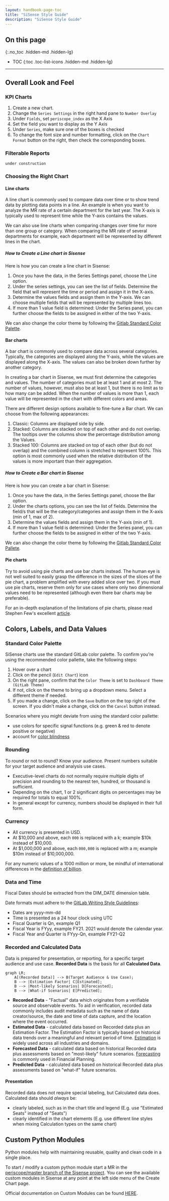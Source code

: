 ```yaml
---
layout: handbook-page-toc
title: "SiSense Style Guide"
description: "SiSense Style Guide"
---
```


## On this page
{:.no_toc .hidden-md .hidden-lg}

- TOC
{:toc .toc-list-icons .hidden-md .hidden-lg}

---

## Overall Look and Feel

### KPI Charts

1. Create a new chart. 
1. Change the `Series Settings` in the right hand pane to `Number Overlay`
1. Under `Fields`, set `periscope_index` as the X Axis
1. Set the field you want to display as the Y Axis
1. Under `Series`, make sure one of the boxes is checked
1. To change the font size and number formatting, click on the `Chart Format` button on the right, then check the corresponding boxes.

### Filterable Reports

`under construction`

### Choosing the Right Chart

#### Line charts

A line chart is commonly used to compare data over time or to show trend data by plotting data points in a line. An example is when you want to analyze the MR rate of a certain department for the last year. The X-axis is typically used to represent time while the Y-axis contains the values. 

We can also use line charts when comparing changes over time for more than one group or category. When comparing the MR rate of several departments for example, each department will be represented by different lines in the chart. 

##### How to Create a Line chart in Sisense

Here is how you can create a line chart in Sisense:

1. Once you have the data, in the Series Settings panel, choose the Line option.
2. Under the series settings, you can see the list of fields. Determine the field that will represent the time or period and assign it in the X-axis.
3. Determine the values fields and assign them in the Y-axis. We can choose multiple fields that will be represented by multiple lines too.
4. If more than 1 value field is determined: Under the Series panel, you can further choose the fields to be assigned in either of the two Y-axis.

We can also change the color theme by following the [Gitlab Standard Color Palette](https://about.gitlab.com/handbook/business-technology/data-team/platform/sisense-style-guide/#standard-color-pallete).

#### Bar charts

A bar chart is commonly used to compare data across several categories. Typically, the categories are displayed along the Y-axis, while the values are displayed along the X-axis. The values can also be broken down further by another category.

In creating a bar chart in Sisense, we must first determine the categories and values. The number of categories must be at least 1 and at most 2. The number of values, however, must also be at least 1, but there is no limit as to how many can be added. When the number of values is more than 1, each value will be represented in the chart with different colors and areas.

There are different design options available to fine-tune a Bar chart. We can choose from the following appearances:
1. Classic: Columns are displayed side by side.
2. Stacked: Columns are stacked on top of each other and do not overlap. The tooltips over the columns show the percentage distribution among the Values.
3. Stacked 100: Columns are stacked on top of each other (but do not overlap) and the combined column is stretched to represent 100%. This option is most commonly used when the relative distribution of the values is more important than their aggregation.

##### How to Create a Bar chart in Sisense

Here is how you can create a bar chart in Sisense:

1. Once you have the data, in the Series Settings panel, choose the Bar option.
2. Under the charts options, you can see the list of fields. Determine the field/s that will be the category/categories and assign them in the X-axis (min of 1, max of 2).
3. Determine the values fields and assign them in the Y-axis (min of 1).
4. If more than 1 value field is determined: Under the Series panel, you can further choose the fields to be assigned in either of the two Y-axis.

We can also change the color theme by following the [Gitlab Standard Color Pallete](https://about.gitlab.com/handbook/business-technology/data-team/platform/sisense-style-guide/#standard-color-pallete).

#### Pie charts

Try to avoid using pie charts and use bar charts instead. The human eye is not well suited to easily grasp the difference in the sizes of the slices of the pie chart, a problem amplified with every added slice over two. If you must use pie charts, reserve them only for use cases where only two dimensional values need to be represented (although even there bar charts may be preferable).

For an in-depth explanation of the limitations of pie charts, please read Stephen Few's excellent [article](https://www.perceptualedge.com/articles/visual_business_intelligence/save_the_pies_for_dessert.pdf).

## Colors, Labels, and Data Values

### Standard Color Palette

SiSense charts use the standard GitLab color palette. To confirm you're using the recommended color pallette, take the following steps: 
1. Hover over a chart
1. Click on the pencil (`Edit Chart`) icon
1. On the right pane, confirm that the `Color Theme` is set to `Dashboard Theme (GitLab Theme)`
1. If not, click on the theme to bring up a dropdown menu. Select a different theme if needed.
1. If you made a change, click on the `Save` button on the top right of the screen. If you didn't make a change, click on the `Cancel` button instead.

Scenarios where you might deviate from using the standard color pallette:
- use colors for specific signal functions (e.g. green & red to denote positive or negative)
- account for [color blindness](https://www.getfeedback.com/resources/ux/how-to-design-for-color-blindness/)

### Rounding

To round or not to round? Know your audience. Present numbers suitable for your target audience and analysis use cases.
- Executive-level charts do not normally require multiple digits of precision and rounding to the nearest ten, hundred, or thousand is sufficient.
- Depending on the chart, 1 or 2 significant digits on percentages may be required for totals to equal 100%.
- In general except for currency, numbers should be displayed in their full form.

### Currency

- All currency is presented in USD.
- At $10,000 and above, each `000` is replaced with a k; example $10k instead of $10,000.
- At $1,000,000 and above, each `000,000` is replaced with a m; example $10m instead of $10,000,000.

For any numeric values of a 1000 million or more, be mindful of international differences in the [definition of billion](https://pages.ucsd.edu/~dkjordan/cgi-bin/moreabout.pl?tyimuh=bignum).

### Data and Time 

Fiscal Dates should be extracted from the DIM_DATE dimension table.

Date formats must adhere to the [GitLab Writing Style Guidelines](https://about.gitlab.com/handbook/communication/#writing-style-guidelines):
- Dates are yyyy-mm-dd
- Time is presented as a 24 hour clock using UTC
- Fiscal Quarter is Qn, example Q1
- Fiscal Year is FYyy, example FY21. 2021 would denote the calendar year.
- Fiscal Year and Quarter is FYyy-Qn, example FY21-Q2 

### Recorded and Calculated Data

Data is prepared for presentation, or reporting, for a specific target audience and use case. **Recorded Data** is the basis for all **Calculated Data**.

```mermaid
graph LR;
	A[(Recorded Data)] --> B(Target Audience & Use Case);
	B --> |Estimation Factor| C[Estimated];
	B --> |Most-likely Scenarios| D[Forecasted];
	B --> |What-if Scenarios| E[Predicted];
```

- **Recorded Data** - "Factual" data which originates from a verifiable source and observable events. To aid in verification, recorded data commonly includes audit metadata such as the name of data creator/source, the date and time of data capture, and the location where the event occurred.
- **Estimated Data** - calculated data based on Recorded data plus an Estimation Factor. The Estimation Factor is typically based on historical data trends over a meaningful and relevant period of time. [Estimation](https://en.wikipedia.org/wiki/Estimation) is widely used across all industries and domains.
- **Forecasted Data** - calculated data based on historical Recorded data plus assessments based on "most-likely" future scenarios. [Forecasting](https://en.wikipedia.org/wiki/Forecasting) is commonly used in Financial Planning.
- **Predicted Data** - calculated data based on historical Recorded data plus assessments based on "what-if" future scenarios.


#### Presentation

Recorded data does not require special labeling, but Calculated data does. Calculated data should _always_ be:
- clearly labeled, such as in the chart title and legend (E.g. use "Estimated Seats" instead of "Seats")
- clearly identified in the chart elements (E.g. use different line styles when mixing Calculation types on the same chart)


## Custom Python Modules

Python modules help with maintaining reusable, quality and clean code in a single place.

To start / modify a custom python module start a MR in the [periscope/master branch of the Sisense project](https://gitlab.com/gitlab-data/periscope/-/tree/periscope/master). You can see the available custom modules in Sisense at any point at the left side menu of the Create Chart page.

Official documentation on Custom Modules can be found [HERE](https://dtdocs.sisense.com/article/custom-modules).
